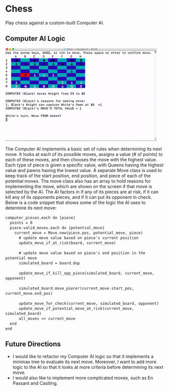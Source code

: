 # Chess

Play chess against a custom-built Computer AI.

## Computer AI Logic

![ChessAIDemo](chess_AI_demo.gif)

The Computer AI implements a basic set of rules when determining its next move. It looks at each of its possible moves, assigns a value (# of points) to each of these moves, and then chooses the move with the highest value. Each type of piece is given a specific value, with Queens having the highest value and pawns having the lowest value. A separate Move class is used to keep track of the start position, end position, and piece of each of the potential moves. The move class also has an array to hold reasons for implementing the move, which are shown on the screen if that move is selected by the AI.  The AI factors in if any of its pieces are at risk, if it can kill any of its opponents pieces, and if it can put its opponent in check. Below is a code snippet that shows some of the logic the AI uses to determine its next move:

```
computer_pieces.each do |piece|
  points = 0
  piece.valid_moves.each do |potential_move|
    current_move = Move.new(piece.pos, potential_move, piece)
      # update move value based on piece's current position
      update_move_if_at_risk(board, current_move)

      # update move value based on piece's end position in the potential move
      simulated_board = board.dup

      update_move_if_kill_opp_piece(simulated_board, current_move, opponent)

      simulated_board.move_piece!(current_move.start_pos, current_move.end_pos)

      update_move_for_check(current_move, simulated_board, opponent)
      update_move_if_potential_move_at_risk(current_move, simulated_board)
      all_moves << current_move
  end
end

```

## Future Directions

- I would like to refactor my Computer AI logic so that it implements a minimax tree to evaluate its next move. Moreover, I want to
add more logic to the AI so that it looks at more criteria before determining its next move.
- I would also like to implement more complicated moves, such as En Passant and Castling.

